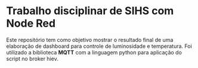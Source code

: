 # **Trabalho disciplinar de SIHS com Node Red**
Este repositório tem como objetivo mostrar o resultado final de uma elaboração de dashboard para controle de luminosidade e temperatura. 
Foi utilizado a biblioteca **MQTT** com a linguagem python para aplicação do script no broker hiev.

